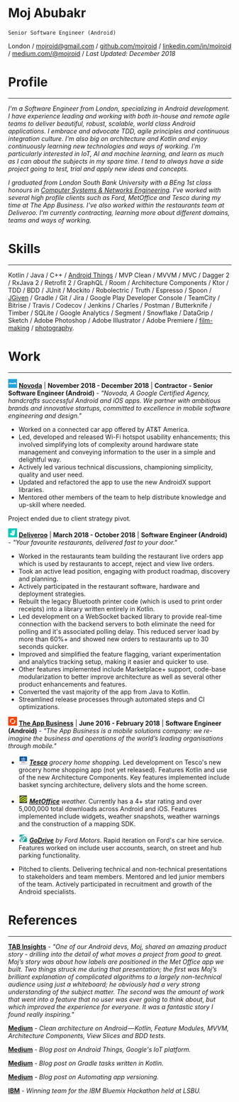 # Moj Abubakr

    Senior Software Engineer (Android)

London / [mojroid@gmail.com](mailto:mojroid@gmail.com) / [github.com/mojroid](https://github.com/MojRoid) / [linkedin.com/in/mojroid](https://www.linkedin.com/in/mojroid) / [medium.com/@mojroid](https://medium.com/@mojroid) / *Last Updated: December 2018*

# Profile #
---

*I'm a Software Engineer from London, specializing in Android development. I have experience leading and working with both in-house and remote agile teams to deliver beautiful, robust, scalable, world class Android applications. I embrace and advocate TDD, agile principles and continuous integration culture. I'm also big on architecture and Kotlin and enjoy continuously learning new technologies and ways of working. I'm particularly interested in IoT, AI and machine learning, and learn as much as I can about the subjects in my spare time. I tend to always have a side project going to test, trial and apply new ideas and concepts.*

*I graduated from London South Bank University with a BEng 1st class honours in [Computer Systems & Networks Engineering](https://www.lsbu.ac.uk/courses/course-finder/computer-systems-networks-beng-hons). I've worked with several high profile clients such as Ford, MetOffice and Tesco during my time at The App Business. I've also worked within the restaurants team at Deliveroo. I'm currently contracting, learning more about different domains, teams and ways of working.*

# Skills #
---

Kotlin / Java / C++ / [Android Things](https://medium.com/@mojroid/the-quick-and-simple-guide-to-android-things-6592636e772f) / MVP Clean / MVVM / MVC / Dagger 2 / RxJava 2 / Retrofit 2 / GraphQL / Room / Architecture Components / Ktor / TDD / BDD  / JUnit / Mockito / Robolectric / Truth / Espresso / Spoon / [JGiven](https://medium.com/@mojroid/quick-and-simple-overview-to-ui-automation-on-android-a4d5398482e4) / Gradle / Git / Jira / Google Play Developer Console / TeamCity / Bitrise / Travis /  Codecov / Jenkins / Charles / Postman / Butterknife / Timber / SQLite / Google Analytics / Segment / Snowflake / DataGrip / Sketch / Adobe Photoshop / Adobe Illustrator / Adobe Premiere / [film-making](https://www.youtube.com/watch?v=dLm-860kFT8) / [photography](http://moj-a.tumblr.com/).

# Work #
---

[![Novoda](./icon/novoda.png)](https://novoda.com) [**Novoda**](https://novoda.com/) | **November 2018 - December 2018** | **Contractor - Senior Software Engineer (Android)** - *"Novoda, A Google Certified Agency, handcrafts successful Android and iOS apps. We partner with ambitious brands and innovative startups, committed to excellence in mobile software engineering and design."* 

- Worked on a connected car app offered by AT&T America.
- Led, developed and released Wi-Fi hotspot usability enhancements; this involved simplifying lots of complexity around hardware state management and conveying information to the user in a simple and delightful way.
- Actively led various technical discussions, championing simplicity, quality and user need.
- Updated and refactored the app to use the new AndroidX support libraries.
- Mentored other members of the team to help distribute knowledge and up-skill where needed.

Project ended due to client strategy pivot.

[![Deliveroo](./icon/deliveroo.png)](https://deliveroo.co.uk/) [**Deliveroo**](https://deliveroo.co.uk/) | **March 2018 - October 2018** | **Software Engineer (Android)** - *"Your favourite restaurants, delivered fast to your door."*                                                                                         

- Worked in the restaurants team building the restaurant live orders app which is used by restaurants to accept, reject and view live orders.
- Took an active lead position, engaging with product roadmap, discovery and planning.
- Actively participated in the restaurant software, hardware and deployment strategies.
- Rebuilt the legacy Bluetooth printer code (which is used to print order receipts) into a library written entirely in Kotlin.
- Led development on a WebSocket backed library to provide real-time connection with the backend servers to both eliminate the need for polling and it's associated polling delay. This reduced server load by more than 60%+ and showed new orders to restaurants up to 30 seconds quicker.
- Improved and simplified the feature flagging, variant experimentation and analytics tracking setup, making it easier and quicker to use.
- Other features implemented include Marketplace+ support, code-base modularization to better improve architecture as well as several other product enhancements and features.
- Converted the vast majority of the app from Java to Kotlin.
- Streamlined release processes through automated steps and CI optimizations.

[![TAB](./icon/tab.png)](http://www.theappbusiness.com/) [**The App Business**](http://www.theappbusiness.com/) |  **June 2016 - February 2018** | **Software Engineer (Android)** - *"The App Business is a mobile solutions company: we re-imagine the business and operations of the world’s leading organisations through mobile."*

- [![Tesco](./icon/tesco.png)](https://www.tesco.com) _[**Tesco**](https://www.tesco.com) grocery home shopping._ Led development on Tesco's new grocery home shopping app (not yet released). Features Kotlin and use of the new Architecture Components. Key features implemented include basket syncing architecture, delivery slots and the home screen.
- [![MetOffice](./icon/metoffice.png)](https://play.google.com/store/apps/details?id=uk.gov.metoffice.weather.android) _[**MetOffice**](https://play.google.com/store/apps/details?id=uk.gov.metoffice.weather.android) weather._ Currently has a 4+ star rating and over 5,000,000 total downloads across Android and iOS. Features implemented include widgets, weather snapshots, weather warnings and the construction of a mapping SDK.
- [![Ford-GoDrive](./icon/ford.png)](https://play.google.com/store/apps/details?id=com.ford.godrive) _[**GoDrive**](https://play.google.com/store/apps/details?id=com.ford.godrive) by Ford Motors._ Rapid iteration on Ford's car hire service. Features worked on include user accounts, search, on street and hub parking functionality.

- Pitched to clients. Delivering technical and non-technical presentations to stakeholders and team members. Mentored and led junior members of the team. Actively participated in recruitment and growth of the Android specialists.

# References #
---

[**TAB Insights**](http://www.theappbusiness.com/insights/tab-asks-ryan-loader) - *"One of our Android devs, Moj, shared an amazing product story - drilling into the detail of what moves a project from good to great. Moj’s story was about how labels are positioned in the Met Office app we built. Two things struck me during that presentation; the first was Moj’s brilliant explanation of complicated algorithms to a largely non-technical audience using just a whiteboard; he obviously had a very strong understanding of the subject matter. The second was the amount of work that went into a feature that no user was ever going to think about, but which improved the experience for everyone. It was a fantastic story I found really inspiring."*

[**Medium**](https://proandroiddev.com/clean-architecture-on-android-using-feature-modules-mvvm-view-slices-and-kotlin-e9ed18e64d83) - *Clean architecture on Android — Kotlin, Feature Modules, MVVM, Architecture Components, View Slices and BDD tests.*

[**Medium**](https://medium.com/@mojroid/the-quick-and-simple-guide-to-android-things-6592636e772f) - *Blog post on Android Things, Google's IoT platform.*

[**Medium**](https://medium.com/@mojroid/android-gradle-tasks-written-in-kotlin-1aa6cc733773) - *Blog post on Gradle tasks written in Kotlin.*

[**Medium**](https://medium.com/@mojroid/android-automating-app-versioning-67aa201c9014) - *Blog post on Automating app versioning.*

[**IBM**](https://developer.ibm.com/watson/blog/2015/07/13/london-south-bank-university-hackathon/) - *Winning team for the IBM Bluemix Hackathon held at LSBU.*